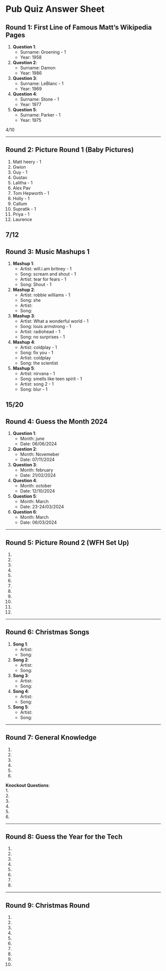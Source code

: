 # Pub Quiz Answer Sheet

## Round 1: First Line of Famous Matt’s Wikipedia Pages
1. **Question 1**:  
   - Surname: Groening  - 1
   - Year: 1958
2. **Question 2**:  
   - Surname:  Damon
   - Year:  1986
3. **Question 3**:  
   - Surname:  LeBlanc  - 1
   - Year:  1969
4. **Question 4**:  
   - Surname: Stone   - 1
   - Year:  1977
5. **Question 5**:  
   - Surname:  Parker  - 1
   - Year:  1975

4/10

---

## Round 2: Picture Round 1 (Baby Pictures)
1.  Matt heery  - 1
2.  Gwion
3.  Guy  - 1
4.  Gustav
5.  Lalitha  - 1
6.  Alex Pav  
7.  Tom Hepworth  - 1
8.  Holly  - 1
9.  Callum
10.  Supratik  - 1
11.  Priya  - 1
12.  Laurence  

7/12
---

## Round 3: Music Mashups 1
1. **Mashup 1**:  
   - Artist:  will.i.am britney - 1
   - Song:  scream and shout  - 1
   - Artist:  tear for fears  - 1
   - Song:  Shout  - 1
2. **Mashup 2**:  
   - Artist:  robbie williams  - 1
   - Song:  she
   - Artist:  
   - Song:  
3. **Mashup 3**:  
   - Artist:  What a wonderful world  - 1
   - Song:  louis armstrong  - 1
   - Artist: radiohead  - 1
   - Song:  no surprises  - 1
4. **Mashup 4**:  
   - Artist:  coldplay  - 1
   - Song:  fix you  - 1
   - Artist:  coldplay
   - Song:  the scientist
5. **Mashup 5**:  
   - Artist:  nirvana  - 1
   - Song:  smells like teen spirit  - 1
   - Artist:  song 2  - 1
   - Song:  blur  - 1

15/20
---

## Round 4: Guess the Month 2024
1. **Question 1**:  
   - Month:  june
   - Date:  06/06/2024
2. **Question 2**:  
   - Month:  Novemeber
   - Date:  07/11/2024
3. **Question 3**:  
   - Month:  february
   - Date:  21/02/2024
4. **Question 4**:  
   - Month:  october
   - Date:  12/10/2024
5. **Question 5**:  
   - Month:  March
   - Date:  23-24/03/2024
6. **Question 6**:  
   - Month:  March
   - Date:  06/03/2024

---

## Round 5: Picture Round 2 (WFH Set Up)
1.  
2.  
3.  
4.  
5.  
6.  
7.  
8.  
9.  
10.  
11.
12.

---

## Round 6: Christmas Songs
1. **Song 1**:  
   - Artist:  
   - Song:  
2. **Song 2**:  
   - Artist:  
   - Song:  
3. **Song 3**:  
   - Artist:  
   - Song:  
4. **Song 4**:  
   - Artist:  
   - Song:  
5. **Song 5**:  
   - Artist:  
   - Song:  

---

## Round 7: General Knowledge
1.  
2.  
3.  
4.  
5.  
6.  

**Knockout Questions**:  
1.  
2.  
3.  
4.  
5.  
6.  

---

## Round 8: Guess the Year for the Tech
1.  
2.  
3.  
4.  
5.  
6.  
7.  
8.  

---

## Round 9: Christmas Round
1.  
2.  
3.  
4.  
5.  
6.  
7.  
8.  
9.  
10.  
